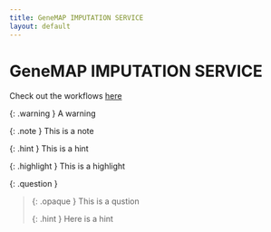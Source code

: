 ```yaml
---
title: GeneMAP IMPUTATION SERVICE
layout: default
---
```


# GeneMAP IMPUTATION SERVICE

Check out the workflows [here](/README.md)


{: .warning }
A warning


{: .note }
This is a note


{: .hint }
This is a hint


{: .highlight }
This is a highlight

{: .question }
> {: .opaque }
> This is a qustion
>
> {: .hint }
> Here is a hint
